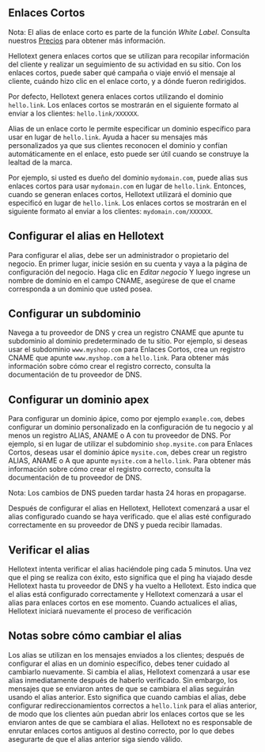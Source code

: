 ## Enlaces Cortos

<div class="note">
    Nota: El alias de enlace corto es parte de la función <i>White Label</i>.
    Consulta nuestros <a href="https://www.hellotext.com/pricing" class="active" target="_blank">Precios</a> para obtener más información.
</div>

Hellotext genera enlaces cortos que se utilizan para recopilar información del cliente y realizar un seguimiento de su actividad en su sitio.
Con los enlaces cortos, puede saber qué campaña o viaje envió el mensaje al cliente, cuándo hizo clic en el enlace corto,
y a dónde fueron redirigidos.

Por defecto, Hellotext genera enlaces cortos utilizando el dominio `hello.link`. Los enlaces cortos se mostrarán en el siguiente formato
al enviar a los clientes: `hello.link/XXXXXX`.

Alias de un enlace corto le permite especificar un dominio específico para usar en lugar de `hello.link`. Ayuda a hacer su
mensajes más personalizados ya que sus clientes reconocen el dominio y confían automáticamente en el enlace, esto puede ser útil cuando se construye la lealtad de la marca.

Por ejemplo, si usted es dueño del dominio `mydomain.com`, puede alias sus enlaces cortos para usar `mydomain.com` en lugar de `hello.link`.
Entonces, cuando se generan enlaces cortos, Hellotext utilizará el dominio que especificó en lugar de `hello.link`.
Los enlaces cortos se mostrarán en el siguiente formato al enviar a los clientes: `mydomain.com/XXXXXX`.

## Configurar el alias en Hellotext

Para configurar el alias, debe ser un administrador o propietario del negocio.
En primer lugar, inicie sesión en su cuenta y vaya a la página de configuración del negocio. Haga clic en _Editar negocio_
Y luego ingrese un nombre de dominio en el campo CNAME, asegúrese de que el cname corresponda a un dominio que usted posea.


## Configurar un subdominio


Navega a tu proveedor de DNS y crea un registro CNAME que apunte tu subdominio al dominio predeterminado de tu sitio. 
Por ejemplo, si deseas usar el subdominio `www.myshop.com` para Enlaces Cortos, 
crea un registro CNAME que apunte `www.myshop.com` a `hello.link`. Para obtener más información sobre cómo crear el 
registro correcto, consulta la documentación de tu proveedor de DNS.

## Configurar un dominio apex

Para configurar un dominio ápice, como por ejemplo `example.com`, debes configurar un dominio personalizado en la configuración de tu negocio y al menos un registro ALIAS, ANAME o A con tu proveedor de DNS.
Por ejemplo, si en lugar de utilizar el subdominio `shop.mysite.com` para Enlaces Cortos, deseas usar el dominio ápice `mysite.com`, debes crear un registro ALIAS, ANAME o A que apunte `mysite.com` a `hello.link`.
Para obtener más información sobre cómo crear el registro correcto, consulta la documentación de tu proveedor de DNS.

<div class="note">
    Nota: Los cambios de DNS pueden tardar hasta 24 horas en propagarse.
</div>

Después de configurar el alias en Hellotext, Hellotext comenzará a usar el alias configurado cuando se haya verificado.
que el alias esté configurado correctamente en su proveedor de DNS y pueda recibir llamadas.

## Verificar el alias

Hellotext intenta verificar el alias haciéndole ping cada 5 minutos.
Una vez que el ping se realiza con éxito, esto significa que el ping ha viajado desde Hellotext hasta tu proveedor de DNS y ha vuelto a Hellotext.
Esto indica que el alias está configurado correctamente y Hellotext comenzará a usar el alias para enlaces cortos en ese momento.
Cuando actualices el alias, Hellotext iniciará nuevamente el proceso de verificación

## Notas sobre cómo cambiar el alias

Los alias se utilizan en los mensajes enviados a los clientes; después de configurar el alias en un dominio específico, debes tener cuidado al cambiarlo nuevamente.
Si cambia el alias, Hellotext comenzará a usar ese alias inmediatamente después de haberlo verificado.
Sin embargo, los mensajes que se enviaron antes de que se cambiara el alias seguirán usando el alias anterior. Esto significa que cuando cambias el alias,
debe configurar redireccionamientos correctos a `hello.link` para el alias anterior, de modo que los clientes aún puedan abrir los enlaces cortos que se les enviaron antes de que se cambiara el alias.
Hellotext no es responsable de enrutar enlaces cortos antiguos al destino correcto, por lo que debes asegurarte de que el alias anterior siga siendo válido.
